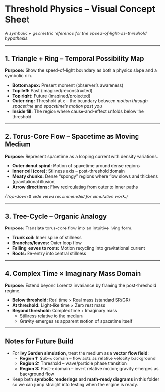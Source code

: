 # Threshold Physics – Visual Concept Sheet

*A symbolic + geometric reference for the speed-of-light-as-threshold hypothesis.*

---

## 1. Triangle + Ring – Temporal Possibility Map
**Purpose:** Show the speed-of-light boundary as both a physics slope and a symbolic rim.

- **Bottom apex:** Present moment (observer’s awareness)
- **Top left:** Past (imagined/reconstructed)
- **Top right:** Future (imagined/projected)
- **Outer ring:** Threshold at `c` – the boundary between *motion through spacetime* and *spacetime’s motion past you*
- **Inside fill:** The region where cause-and-effect unfolds below the threshold


---

## 2. Torus-Core Flow – Spacetime as Moving Medium
**Purpose:** Represent spacetime as a looping current with density variations.

- **Outer donut spiral:** Motion of spacetime around dense regions
- **Inner coil (core):** Stillness axis – post-threshold domain
- **Meaty chunks:** Dense “spongy” regions where flow slows and thickens (gravitational illusion)
- **Arrow directions:** Flow recirculating from outer to inner paths

*(Top-down & side views recommended for simulation work.)*

---

## 3. Tree-Cycle – Organic Analogy
**Purpose:** Translate torus-core flow into an intuitive living form.

- **Trunk coil:** Inner spine of stillness
- **Branches/leaves:** Outer loop flow
- **Falling leaves to roots:** Motion recycling into gravitational current
- **Roots:** Re-entry into central stillness


---

## 4. Complex Time × Imaginary Mass Domain
**Purpose:** Extend beyond Lorentz invariance by framing the post-threshold regime.

- **Below threshold:** Real time × Real mass (standard SR/GR)
- **At threshold:** Light-like time × Zero rest mass
- **Beyond threshold:** Complex time × Imaginary mass  
    - Stillness relative to the medium  
    - Gravity emerges as apparent motion of spacetime itself

---

## Notes for Future Build
- For **Ivy Garden simulation**, treat the medium as a **vector flow field**:
    - **Region 1:** Sub-`c` domain – flow acts as relative velocity background
    - **Region 2:** Threshold – wave/particle phase transition
    - **Region 3:** Post-`c` domain – invert relative motion; gravity emerges as background flow
- Keep both **symbolic renderings** and **math-ready diagrams** in this folder so we can jump straight into testing when the engine is ready.
